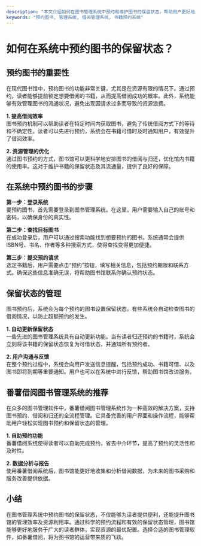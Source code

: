 ```yaml
---
description: "本文介绍如何在图书管理系统中预约和维护图书的保留状态，帮助用户更好地理解借阅流程。"
keywords: "预约图书, 管理系统, 借阅管理系统, 书籍预约系统"
---
```

# 如何在系统中预约图书的保留状态？

## 预约图书的重要性

在现代图书馆中，预约图书的功能非常关键，尤其是在资源有限的情况下。通过预约，读者能够提前锁定想要借阅的书籍，从而提高借阅成功的概率。此外，系统能够有效管理图书的流通状况，避免出现因请求过多而导致的资源浪费。

**1. 提高借阅效率**  
图书预约机制可以帮助读者在特定时间内获取图书，避免了传统借阅方式下的等待和不确定性。读者可以先进行预约，系统会在书籍可借时及时通知用户，有效提升了借阅效率。

**2. 资源管理的优化**  
通过图书预约的方式，图书馆可以更科学地安排图书的借阅与归还，优化馆内书籍的使用率。这对于维护书籍的保留状态及其流通量，提供了良好的保障。

## 在系统中预约图书的步骤

**第一步：登录系统**  
要预约图书，首先需要登录到图书管理系统。在这里，用户需要输入自己的账号和密码，以确保身份的真实性。

**第二步：查找目标图书**  
在成功登录后，用户可以通过搜索功能找到想要预约的图书。系统通常会提供ISBN号、书名、作者等多种搜索方式，使得查找变得更加便捷。

**第三步：提交预约请求**  
选定书籍后，用户需要点击“预约”按钮，填写相关信息，包括预约期限和联系方式。确保这些信息准确无误，将帮助图书馆联系你确认预约状态。

## 保留状态的管理

图书预约后，系统会为每个预约的图书设置保留状态。有些系统会自动检查图书的借阅情况，以防止超额预约的发生。

**1. 自动更新保留状态**  
一些先进的图书管理系统具有自动更新功能。当有读者归还预约的书籍时，系统会立刻将该书籍的保留状态恢复为可借状态，并通知所有预约者。

**2. 用户沟通与反馈**  
在整个预约过程中，系统会向用户发送信息提醒，包括预约成功、书籍可借、以及图书即将到期等重要通知。用户也可以在系统中进行反馈，帮助图书馆改进服务。

## 番薯借阅图书管理系统的推荐

在众多的图书管理软件中，番薯借阅图书管理系统作为一种高效的解决方案，支持图书预约、借阅和归还的全流程管理。它具备完善的用户界面和操作流程，能够帮助用户轻松实现图书预约和保留状态的管理。

**1. 自助预约功能**  
番薯借阅系统使得读者可以自助完成预约，省去中介环节，提高了预约的灵活性和及时性。

**2. 数据分析与报告**  
使用番薯借阅系统后，图书馆能更好地收集和分析借阅数据，为未来的图书采购和服务改善提供依据。

## 小结

在图书管理系统中预约图书的保留状态，不仅能够为读者提供便利，还能提升图书馆的管理效率及资源利用率。通过科学的预约流程和有效的保留状态管理，图书馆能够更好地服务于广大的读者群体，实现资源的最优配置。选择合适的图书管理软件，如番薯借阅，将为图书馆的运营带来质的飞跃。
